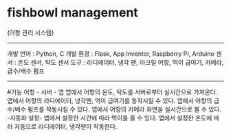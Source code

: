 # fishbowl management
(어항 관리 시스템)

-------------------

개발 언어 : Python, C
개발 환경 : Flask, App Inventor, Raspberry Pi, Arduino
센서 : 온도 센서, 탁도 센서
도구 : 라디에이터, 냉각 팬, 아크릴 어항, 먹이 급여기, 카메라, 급수/배수 펌프

----------------

#기능
어항 - 서버 - 앱
앱에서 어항의 온도, 탁도를 서버로부터 실시간으로 가져온다.
앱에서 어항의 라디에이터, 냉각팬, 먹이 급여기를 동작시킬 수 있다.
앱에서 어항의 급수/배수 펌프를 작동시킬 수 있다.
앱에서 어항의 카메라 화면을 실시간으로 볼 수 있다.
-자동화 설정-
앱에서 설정한 시간에 따라 먹이를 줄 수 있다.
앱에서 설정한 온도에 따라 자동으로 라디에이터, 냉각팬이 작동한다.

